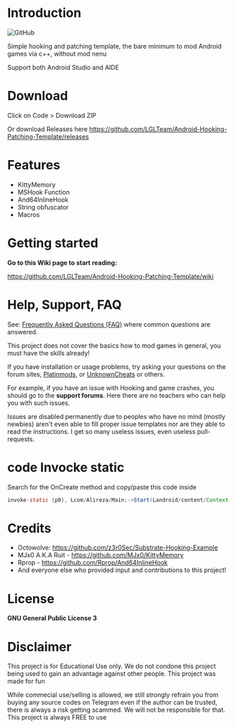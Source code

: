 # Introduction
![GitHub](https://img.shields.io/github/license/LGLTeam/Android-Hooking-Patching-Template?style=flat-square)

Simple hooking and patching template, the bare minimum to mod Android games via c++, without mod nenu

Support both Android Studio and AIDE

# Download
Click on Code > Download ZIP

Or download Releases here https://github.com/LGLTeam/Android-Hooking-Patching-Template/releases

# Features
- KittyMemory
- MSHook Function
- And64InlineHook
- String obfuscator
- Macros

# Getting started
**Go to this Wiki page to start reading:**

https://github.com/LGLTeam/Android-Hooking-Patching-Template/wiki

# Help, Support, FAQ

See: [Frequently Asked Questions (FAQ)](https://github.com/LGLTeam/Android-Hooking-Patching-Template/wiki/FAQ) where common questions are answered.

This project does not cover the basics how to mod games in general, you must have the skills already!

If you have installation or usage problems, try asking your questions on the forum sites, [Platinmods](https://platinmods.com/forums/modding-questions-discussions.11/), or [UnknownCheats](https://www.unknowncheats.me/forum/android/) or others.

For example, if you have an issue with Hooking and game crashes, you should go to the **support forums**. Here there are no teachers who can help you with such issues.

Issues are disabled permanently due to peoples who have no mind (mostly newbies) aren't even able to fill proper issue templates nor are they able to read the instructions. I get so many useless issues, even useless pull-requests.

# code Invocke static
Search for the OnCreate method and copy/paste this code inside

```java
invoke-static {p0}, Lcom/Alireza/Main;->Start(Landroid/content/Context;)V
```

# Credits
* Octowolve: https://github.com/z3r0Sec/Substrate-Hooking-Example
* MJx0 A.K.A Ruit - https://github.com/MJx0/KittyMemory
* Rprop - https://github.com/Rprop/And64InlineHook
* And everyone else who provided input and contributions to this project!

# License
**GNU General Public License 3**

# Disclaimer
This project is for Educational Use only. We do not condone this project being used to gain an advantage against other people. This project was made for fun

While commecial use/selling is allowed, we still strongly refrain you from buying any source codes on Telegram even if the author can be trusted, there is always a risk getting scammed. We will not be responsible for that. This project is always FREE to use